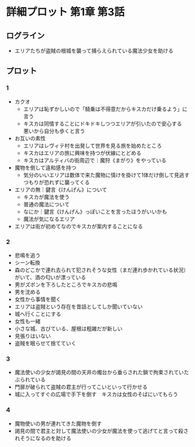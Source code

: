 # 詳細プロット 第1章 第3話
## ログライン
- エリアたちが盗賊の根城を襲って捕らえられている魔法少女を助ける

## プロット
### 1
- カクオ
  - エリアは恥ずかしいので「騎乗は不得意だからキスカだけ乗るよう」に言う
  - キスカは同情することにドキドキしつつエリアが引いたので安心する　悪いから自分も歩くと言う
- お互いの素性
  - エリアはレヴィテ村を出発して世界を見る旅を始めたところ
  - キスカはエリアの旅に興味を持つが伏線にとどめる
  - キスカはアルティバの街周辺で｜魔狩《まがり》をやっている
- 魔物を倒して違和感を持つ
  - 気分のいいエリアは数体で来た魔物に情けを掛けて1体だけ倒して見逃すつもりが恐れずに襲ってくる
- エリアの無｜鍵言《けんげん》について
  - キスカが魔法を使う
  - 普通の魔法について
  - なにか｜鍵言《けんげん》っぽいことを言ったほうがいいかも
  - 魔法が気になるエリア
- エリアは街が初めてなのでキスカが案内することになる


### 2
- 悲鳴を追う
- シーン転換
- 森のどこかで連れ去られて犯されそうな女性（まだ連れ歩かれている状況）がいて、酒の匂いが漂っている
- 男がズボンを下ろしたところでキスカの悲鳴
- 男を沈める
- 女性から事情を聞く
- エリアは盗賊という存在を昔話としてしか聞いていない
- 城へ行くことにする
- 女性も一緒
- 小さな城、古びている、屋根は粗雑だが新しい
- 見張りはいない
- 盗賊を眠らせて捨てていく

### 3
- 魔法使いの少女が謁見の間の天井の燭台から垂らされた鎖で拘束されていたぶられている
- 門扉が破られて盗賊の君主が行ってこいといって行かせる
- 城に入ってすぐの広場で手下を倒す　キスカは女性のそばにいてもらう


### 4
- 魔物使いの男が連れてきた魔物を倒す
- 謁見の間で君主と対して魔法使いの少女が魔法を使って逃げてと言って殺されそうになるのを助ける
